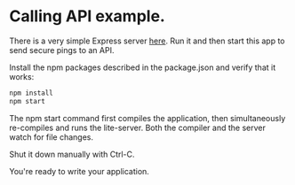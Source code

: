 # Calling API example.

There is a very simple Express server [here](https://github.com/auth0-samples/auth0-angularjs2-systemjs-sample/tree/master/Server). Run it and then start this app to send secure pings to an API.

Install the npm packages described in the package.json and verify that it works:

```bash
npm install
npm start
```

The npm start command first compiles the application, then simultaneously re-compiles and runs the lite-server. Both the compiler and the server watch for file changes.

Shut it down manually with Ctrl-C.

You're ready to write your application.
